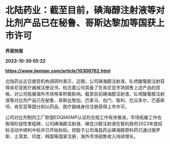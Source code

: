 # 北陆药业：截至目前，碘海醇注射液等对比剂产品已在秘鲁、哥斯达黎加等国获上市许可
**界面快报**

**2023-10-30 05:22**

**https://www.jiemian.com/article/10306762.html**

北陆药业近日接受机构调研时表示，近期，公司碘海醇注射液、钆喷酸葡胺注射获得肯尼亚医疗器械注册证书，标志着公司具备了在肯尼亚市场销售上述产品的资格，对公司拓展海外市场带来积极影响。截至目前碘海醇注射液、钆喷酸葡胺注射液等对比剂产品已在秘鲁、哥斯达黎加、巴拿马、也门、智利、厄瓜多尔、巴基斯坦、肯尼亚等国分别以药品、医疗器械身份注册获得上市许可。

公司对比剂制剂工厂欧盟EDQMGMP认证的合规工作有序推进。市场拓展工作也取得阶段性里程碑，公司碘海醇注射液、碘克沙醇注射液在智利政府2023年度招标活动中顺利中标并已开始执标。控股子公司海昌药业碘海醇原料药已通过俄罗斯、土耳其、印度、韩国等国家注册，海外市场销售收入持续增长。